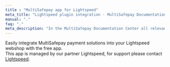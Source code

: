 ```yaml
---
title : "MultiSafepay app for Lightspeed"
meta_title: "Lightspeed plugin integration - MultiSafepay Documentation Center"
manual: "."
faq: "."
meta_description: "In the MultiSafepay Documentation Center all relevant information regarding our Plugins and API. As well as Support pages for Payment Method, Tools and General Questions. You can also find the contact details of our Support Team and Integration Team."
---
```

Easily integrate MultiSafepay payment solutions into your Lightspeed webshop with the free app.<br>
This app is managed by our partner Lightspeed, for support please contact [Lightspeed](https://www.lightspeedhq.nl/support).
